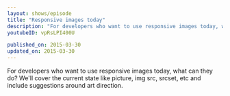 ```yaml
---
layout: shows/episode
title: "Responsive images today"
description: "For developers who want to use responsive images today, what can they do? We'll cover the current state like picture, img src, srcset, etc and include suggestions around art direction."
youtubeID: vpRsLPI400U

published_on: 2015-03-30
updated_on: 2015-03-30
---
```


For developers who want to use responsive images today, what can they do? We'll cover the current state like picture, img src, srcset, etc and include suggestions around art direction.
